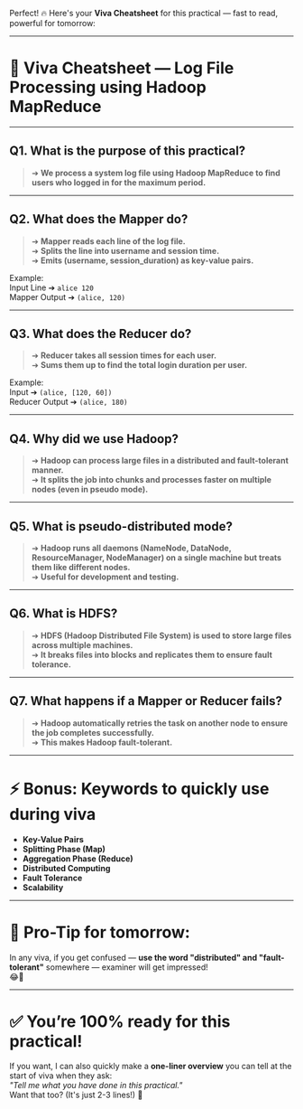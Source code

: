 Perfect! 🔥 Here's your **Viva Cheatsheet** for this practical — fast to read, powerful for tomorrow:

---

# 🎯 Viva Cheatsheet — Log File Processing using Hadoop MapReduce

---

## Q1. What is the purpose of this practical?

> ➔ **We process a system log file using Hadoop MapReduce to find users who logged in for the maximum period.**

---

## Q2. What does the Mapper do?

> ➔ **Mapper reads each line of the log file.**  
> ➔ **Splits the line into username and session time.**  
> ➔ **Emits (username, session_duration) as key-value pairs.**

Example:  
Input Line ➔ `alice 120`  
Mapper Output ➔ `(alice, 120)`

---

## Q3. What does the Reducer do?

> ➔ **Reducer takes all session times for each user.**  
> ➔ **Sums them up to find the total login duration per user.**

Example:  
Input ➔ `(alice, [120, 60])`  
Reducer Output ➔ `(alice, 180)`

---

## Q4. Why did we use Hadoop?

> ➔ **Hadoop can process large files in a distributed and fault-tolerant manner.**  
> ➔ **It splits the job into chunks and processes faster on multiple nodes (even in pseudo mode).**

---

## Q5. What is pseudo-distributed mode?

> ➔ **Hadoop runs all daemons (NameNode, DataNode, ResourceManager, NodeManager) on a single machine but treats them like different nodes.**  
> ➔ **Useful for development and testing.**

---

## Q6. What is HDFS?

> ➔ **HDFS (Hadoop Distributed File System) is used to store large files across multiple machines.**  
> ➔ **It breaks files into blocks and replicates them to ensure fault tolerance.**

---

## Q7. What happens if a Mapper or Reducer fails?

> ➔ **Hadoop automatically retries the task on another node to ensure the job completes successfully.**  
> ➔ **This makes Hadoop fault-tolerant.**

---

# ⚡ Bonus: Keywords to quickly use during viva

- **Key-Value Pairs**  
- **Splitting Phase (Map)**  
- **Aggregation Phase (Reduce)**  
- **Distributed Computing**  
- **Fault Tolerance**  
- **Scalability**

---

# 🧠 Pro-Tip for tomorrow:
In any viva, if you get confused — **use the word "distributed" and "fault-tolerant"** somewhere — examiner will get impressed!  
😂🎯

---

# ✅ You’re 100% ready for this practical!

If you want, I can also quickly make a **one-liner overview** you can tell at the start of viva when they ask:  
_"Tell me what you have done in this practical."_  
Want that too? (It's just 2-3 lines!) 🚀
